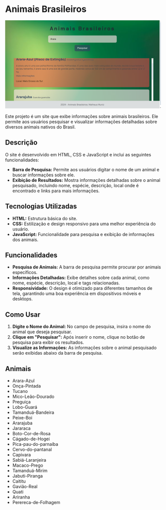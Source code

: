 # Animais Brasileiros

<img src="images/app.png" alt="Imagem do site" width="800"  />

Este projeto é um site que exibe informações sobre animais brasileiros. Ele permite aos usuários pesquisar e visualizar informações detalhadas sobre diversos animais nativos do Brasil.

## Descrição

O site é desenvolvido em HTML, CSS e JavaScript e inclui as seguintes funcionalidades:

- **Barra de Pesquisa:** Permite aos usuários digitar o nome de um animal e buscar informações sobre ele.
- **Exibição de Resultados:** Mostra informações detalhadas sobre o animal pesquisado, incluindo nome, espécie, descrição, local onde é encontrado e links para mais informações.

## Tecnologias Utilizadas

- **HTML:** Estrutura básica do site.
- **CSS:** Estilização e design responsivo para uma melhor experiência do usuário.
- **JavaScript:** Funcionalidade para pesquisa e exibição de informações dos animais.

## Funcionalidades

- **Pesquisa de Animais:** A barra de pesquisa permite procurar por animais específicos.
- **Informações Detalhadas:** Exibe detalhes sobre cada animal, como nome, espécie, descrição, local e tags relacionadas.
- **Responsividade:** O design é otimizado para diferentes tamanhos de tela, garantindo uma boa experiência em dispositivos móveis e desktops.

## Como Usar

1. **Digite o Nome do Animal:** No campo de pesquisa, insira o nome do animal que deseja pesquisar.
2. **Clique em "Pesquisar":** Após inserir o nome, clique no botão de pesquisa para exibir os resultados.
3. **Visualize as Informações:** As informações sobre o animal pesquisado serão exibidas abaixo da barra de pesquisa.

## Animais

- Arara-Azul
- Onça-Pintada
- Tucano
- Mico-Leão-Dourado
- Preguiça
- Lobo-Guará
- Tamanduá-Bandeira
- Peixe-Boi
- Ararajuba
- Jararaca
- Boto-Cor-de-Rosa
- Cágado-de-Hogei
- Pica-pau-do-parnaíba
- Cervo-do-pantanal
- Capivara
- Sabiá-Laranjeira
- Macaco-Prego
- Tamanduá-Mirim
- Jabuti-Piranga
- Caititu
- Gavião-Real
- Quati
- Ariranha
- Perereca-de-Folhagem
